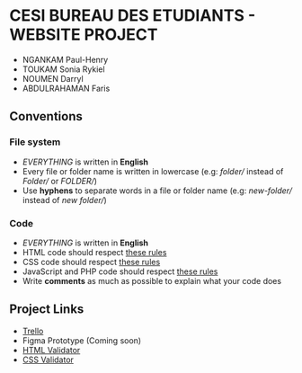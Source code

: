 # CESI BUREAU DES ETUDIANTS - WEBSITE PROJECT

- NGANKAM Paul-Henry
- TOUKAM Sonia Rykiel
- NOUMEN Darryl
- ABDULRAHAMAN Faris

## Conventions 

### File system

+ *EVERYTHING* is written in **English**
+ Every file or folder name is written in lowercase (e.g: *folder/* instead of *Folder/* or *FOLDER/*)
+ Use **hyphens** to separate words in a file or folder name (e.g: *new-folder/* instead of *new folder/*)

### Code 

+ *EVERYTHING* is written in **English**
+ HTML code should respect [these rules](https://google.github.io/styleguide/htmlcssguide.html#HTML_Formatting_Rules)
+ CSS code should respect [these rules](https://google.github.io/styleguide/htmlcssguide.html#CSS)
+ JavaScript and PHP code should respect [these rules](https://www.w3schools.com/js/js_conventions.asp)
+ Write **comments** as much as possible to explain what your code does

## Project Links

+ [Trello](https://trello.com/b/RgoXLC0u/bde-website)
+ Figma Prototype (Coming soon)
+ [HTML Validator](https://validator.w3.org/)
+ [CSS Validator](https://jigsaw.w3.org/css-validator/)
